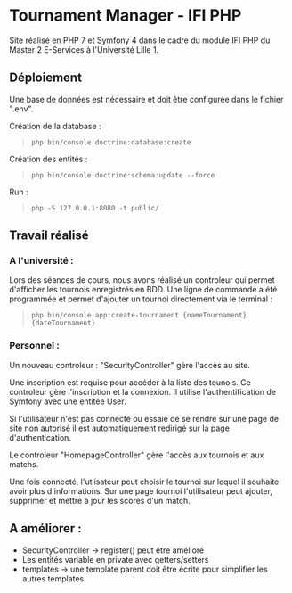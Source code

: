 # Tournament Manager - IFI PHP

Site réalisé en PHP 7 et Symfony 4 dans le cadre du module IFI PHP du Master 2 E-Services à l'Université Lille 1.

## Déploiement

Une base de données est nécessaire et doit être configurée dans le fichier ".env".

Création de la database :
> `php bin/console doctrine:database:create`

Création des entités :
> `php bin/console doctrine:schema:update --force`

Run :
> `php -S 127.0.0.1:8080 -t public/`

## Travail réalisé

### A l'université :

Lors des séances de cours, nous avons réalisé un controleur qui permet d'afficher les tournois enregistrés en BDD.
Une ligne de commande a été programmée et permet d'ajouter un tournoi directement via le terminal :
> `php bin/console app:create-tournament {nameTournament} {dateTournament}`

### Personnel :

Un nouveau controleur : "SecurityController" gère l'accès au site.

Une inscription est requise pour accéder à la liste des tounois. Ce controleur gère l'inscription et la connexion.
Il utilise l'authentification de Symfony avec une entitée User.

Si l'utilisateur n'est pas connecté ou essaie de se rendre sur une page de site non autorisé il est automatiquement redirigé sur la page d'authentication.

Le controleur "HomepageController" gère l'accès aux tournois et aux matchs.

Une fois connecté, l'utiisateur peut choisir le tournoi sur lequel il souhaite avoir plus d'informations.
Sur une page tournoi l'utilisateur peut ajouter, supprimer et mettre à jour les scores d'un match.

## A améliorer :

- SecurityController -> register() peut être amélioré
- Les entités variable en private avec getters/setters
- templates -> une template parent doit être écrite pour simplifier les autres templates
